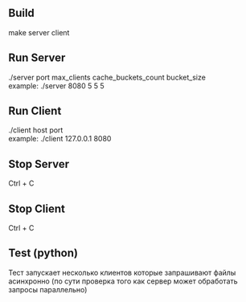 ## Build
make server client

## Run Server
./server port max_clients cache_buckets_count bucket_size  <br />
example: ./server 8080 5 5 5

## Run Client
./client host port <br />
example: ./client 127.0.0.1 8080

## Stop Server
Ctrl + C

## Stop Client
Ctrl + C

## Test (python)
Тест запускает несколько клиентов которые запрашивают файлы асинхронно (по сути проверка того как сервер может обработать запросы параллельно) 